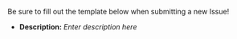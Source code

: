 Be sure to fill out the template below when submitting a new Issue!

- **Description:** _Enter description here_
